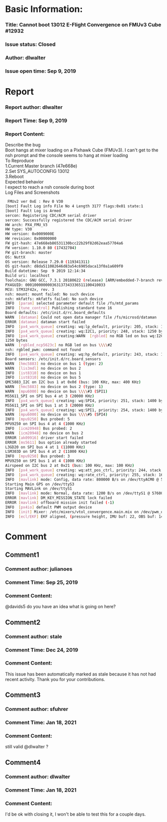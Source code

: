 # Basic Information:
### Title:  Cannot boot 13012 E-Flight Convergence on FMUv3 Cube #12932 
### Issue status: Closed
### Author: dlwalter
### Issue open time: Sep 9, 2019
# Report
### Report author: dlwalter
### Report Time: Sep 9, 2019
### Report Content:   
Describe the bug    
Boot hangs at mixer loading on a Pixhawk Cube (FMUv3).  I can't get to the nsh prompt and the console seems to hang at mixer loading  
To Reproduce  
1.Current Master branch (47e668e)  
2.Set SYS_AUTOCONFIG 13012  
3.Reboot  
Expected behavior    
I expect to reach a nsh console during boot  
Log Files and Screenshots  
    
```bash     
 FMUv2 ver 0xE : Rev 0 V30        
[boot] Fault Log info File No 4 Length 3177 flags:0x01 state:1        
[boot] Fault Log is Armed        
sercon: Registering CDC/ACM serial driver        
sercon: Successfully registered the CDC/ACM serial driver        
HW arch: PX4_FMU_V3        
HW type: V30        
HW version: 0x0009000E        
HW revision: 0x00000000        
FW git-hash: 47e668eb86531130bcc22b29f82d62eaa57704a6        
FW version: 1.10.0 80 (17432704)        
FW git-branch: master        
OS: NuttX        
OS version: Release 7.29.0 (119341311)        
OS git-hash: d8da511082646d83a54c6905daca13f0a1a609f0        
Build datetime: Sep  9 2019 12:14:34        
Build uri: localhost        
Toolchain: GNU GCC, 7.3.1 20180622 (release) [ARM/embedded-7-branch revision 261907]        
PX4GUID: 000100000000363137343336511100410033        
MCU: STM32F42x, rev. 3        
nsh: mount: mount failed: No such device        
nsh: mkfatfs: mkfatfs failed: No such device        
INFO  [param] selected parameter default file /fs/mtd_params        
INFO  [tune_control] Publishing standard tune 16        
Board defaults: /etc/init.d/rc.board_defaults        
WARN  [dataman] Could not open data manager file /fs/microsd/dataman        
ERROR [dataman] dataman start failed        
INFO  [px4_work_queue] creating: wq:lp_default, priority: 205, stack: 1700 bytes        
INFO  [px4_work_queue] creating: wq:I2C1, priority: 248, stack: 1250 bytes        
INFO  [px4_work_queue] creating:WARN  [rgbled] no RGB led on bus wq:I2C2, priority: 247, stack:  \\\\#2        
1250 bytes        
WARN  [rgbled_ncp5623c] no RGB led on bus \\\\#2        
nsh: rgbled_pwm: command not found        
INFO  [px4_work_queue] creating: wq:hp_default, priority: 243, stack: 1500 bytes        
Board sensors: /etc/init.d/rc.board_sensors        
WARN  [hmc5883] no device on bus 1 (type: 2)        
WARN  [lis3mdl] no device on bus 2        
INFO  [ist8310] no device on bus 1        
INFO  [ist8310] no device on bus 5        
QMC5883_I2C on I2C bus 1 at 0x0d (bus: 100 KHz, max: 400 KHz)        
WARN  [hmc5883] no device on bus 2 (type: 1)        
WARN  [mpu6000] no device on bus \\\\#3 (SPI1)        
MS5611_SPI on SPI bus 4 at 3 (20000 KHz)        
INFO  [px4_work_queue] creating: wq:SPI4, priority: 251, stack: 1400 bytes        
MS5611_SPI on SPI bus 1 at 3 (20000 KHz)        
INFO  [px4_work_queue] creating: wq:SPI1, priority: 254, stack: 1400 bytes        
WARN  [mpu6000] no device on bus \\\\#5 (SPI4)        
INFO  [mpu9250] Bus probed: 5        
MPU9250 on SPI bus 4 at 4 (1000 KHz)        
INFO  [icm20948] Bus probed: 2        
WARN  [icm20948] no device on bus 2        
ERROR [ak09916] driver start failed        
ERROR [ms5611] bus option already started        
L3GD20 on SPI bus 4 at 1 (11000 KHz)        
LSM303D on SPI bus 4 at 2 (11000 KHz)        
INFO  [mpu9250] Bus probed: 3        
MPU9250 on SPI bus 1 at 4 (1000 KHz)        
Airspeed on I2C bus 2 at 0x21 (bus: 100 KHz, max: 100 KHz)        
INFO  [px4_work_queue] creating: wq:att_pos_ctrl, priority: 244, stack: 2000 bytes        
INFO  [px4_work_queue] creating: wq:rate_ctrl, priority: 255, stack: 1600 bytes        
INFO  [mavlink] mode: Config, data rate: 800000 B/s on /dev/ttyACM0 @ 57600B        
Starting Main GPS on /dev/ttyS3        
Starting MAVLink on /dev/ttyS1        
INFO  [mavlink] mode: Normal, data rate: 1200 B/s on /dev/ttyS1 @ 57600B        
ERROR [mavlink] DM_KEY_MISSION_STATE lock failed        
ERROR [mavlink] offboard mission init failed (-1)        
INFO  [px4io] default PWM output device        
INFO  [init] Mixer: /etc/mixers/vtol_convergence.main.mix on /dev/pwm_output0        
INFO  [ecl/EKF] EKF aligned, (pressure height, IMU buf: 22, OBS buf: 14)        
```  

# Comment
## Comment1
### Comment author: julianoes
### Comment Time: Sep 25, 2019
### Comment Content:   
@davids5 do you have an idea what is going on here?  

## Comment2
### Comment author: stale
### Comment Time: Dec 24, 2019
### Comment Content:   
This issue has been automatically marked as stale because it has not had recent activity. Thank you for your contributions.  

## Comment3
### Comment author: sfuhrer
### Comment Time: Jan 18, 2021
### Comment Content:   
still valid @dlwalter ?  

## Comment4
### Comment author: dlwalter
### Comment Time: Jan 18, 2021
### Comment Content:   
I'd be ok with closing it, I won't be able to test this for a couple days.  
